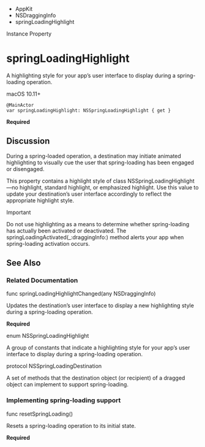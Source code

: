 

- AppKit
- NSDraggingInfo
-  springLoadingHighlight 

Instance Property

# springLoadingHighlight

A highlighting style for your app’s user interface to display during a spring-loading operation.

macOS 10.11+

``` source
@MainActor
var springLoadingHighlight: NSSpringLoadingHighlight { get }
```

**Required**

## Discussion

During a spring-loaded operation, a destination may initiate animated highlighting to visually cue the user that spring-loading has been engaged or disengaged.

This property contains a highlight style of class NSSpringLoadingHighlight—no highlight, standard highlight, or emphasized highlight. Use this value to update your destination’s user interface accordingly to reflect the appropriate highlight style.

Important

Do not use highlighting as a means to determine whether spring-loading has actually been activated or deactivated. The springLoadingActivated(_:draggingInfo:) method alerts your app when spring-loading activation occurs.

## See Also

### Related Documentation

func springLoadingHighlightChanged(any NSDraggingInfo)

Updates the destination’s user interface to display a new highlighting style during a spring-loading operation.

**Required**

enum NSSpringLoadingHighlight

A group of constants that indicate a highlighting style for your app’s user interface to display during a spring-loading operation.

protocol NSSpringLoadingDestination

A set of methods that the destination object (or recipient) of a dragged object can implement to support spring-loading.

### Implementing spring-loading support

func resetSpringLoading()

Resets a spring-loading operation to its initial state.

**Required**

